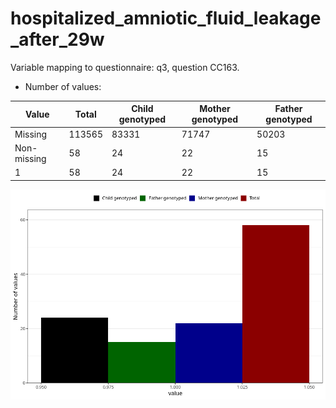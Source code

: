 # hospitalized_amniotic_fluid_leakage_after_29w
Variable mapping to questionnaire: q3, question CC163.
- Number of values:

| Value | Total | Child genotyped | Mother genotyped | Father genotyped |
| ----- | ----- | --------------- | ---------------- | ---------------- |
| Missing | 113565 | 83331 | 71747 | 50203 |
| Non-missing | 58 | 24 | 22 | 15 |
| 1 | 58 | 24 | 22 | 15 |



![](hospitalized_amniotic_fluid_leakage_after_29w_n.png)



